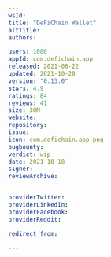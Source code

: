 ```yaml
---
wsId: 
title: "DeFiChain Wallet"
altTitle: 
authors:

users: 1000
appId: com.defichain.app
released: 2021-08-22
updated: 2021-10-28
version: "0.13.0"
stars: 4.9
ratings: 84
reviews: 41
size: 38M
website: 
repository: 
issue: 
icon: com.defichain.app.png
bugbounty: 
verdict: wip
date: 2021-10-18
signer: 
reviewArchive:


providerTwitter: 
providerLinkedIn: 
providerFacebook: 
providerReddit: 

redirect_from:

---
```



